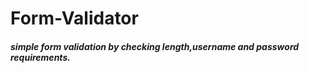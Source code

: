 ﻿# Form-Validator

#####  simple form validation by checking length,username and password requirements.
